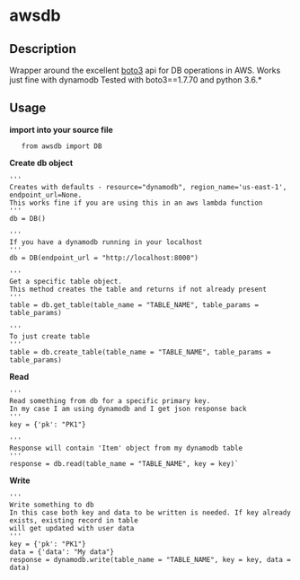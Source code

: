 # awsdb

## Description

Wrapper around the excellent [boto3](https://github.com/boto/boto3) api for DB operations in AWS. Works just fine with dynamodb
Tested with boto3==1.7.70 and python 3.6.*
 
## Usage

**import into your source file**

`	from awsdb import DB`
	
**Create db object**

	'''
	Creates with defaults - resource="dynamodb", region_name='us-east-1', endpoint_url=None. 
	This works fine if you are using this in an aws lambda function
	'''
	db = DB()
	
	'''
	If you have a dynamodb running in your localhost
	'''
	db = DB(endpoint_url = "http://localhost:8000")
	
	'''
	Get a specific table object. 
	This method creates the table and returns if not already present
	'''
	table = db.get_table(table_name = "TABLE_NAME", table_params = table_params)

	'''
	To just create table
	'''
	table = db.create_table(table_name = "TABLE_NAME", table_params = table_params)
	
**Read**

	'''
	Read something from db for a specific primary key. 
	In my case I am using dynamodb and I get json response back
	'''
	key = {'pk': "PK1"}

	'''
	Response will contain 'Item' object from my dynamodb table
	'''
	response = db.read(table_name = "TABLE_NAME", key = key)`
	
**Write**

	'''
	Write something to db
	In this case both key and data to be written is needed. If key already exists, existing record in table 
	will get updated with user data
	'''
	key = {'pk': "PK1"}
	data = {'data': "My data"}
	response = dynamodb.write(table_name = "TABLE_NAME", key = key, data = data)
